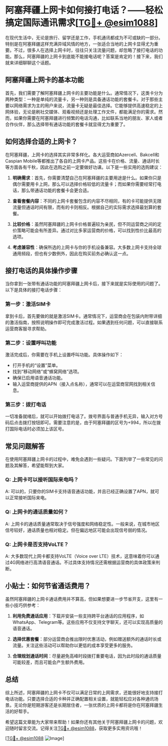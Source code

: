 # 阿塞拜疆上网卡如何接打电话？——轻松搞定国际通讯需求[[TG💪+ @esim1088](https://t.me/s/esim1088)]

在现代生活中，无论是旅行、留学还是工作，手机通讯都成为不可或缺的一部分。特别是在阿塞拜疆这样充满异域风情的地方，一张适合当地的上网卡显得尤为重要。不过，很多人在选择上网卡时，往往只关注流量问题，却忽略了接打电话的功能。那么，阿塞拜疆的上网卡到底能不能接电话呢？答案是肯定的！接下来，我们就来详细聊聊这个话题。

## 阿塞拜疆上网卡的基本功能

首先，我们需要了解阿塞拜疆上网卡的主要功能是什么。通常情况下，这类卡分为两种类型：一种是单纯的流量卡，另一种则是具备通话功能的套餐卡。对于那些主要以网络需求为主的用户来说，流量卡无疑是最佳选择。它能够提供高速稳定的上网体验，无论是刷社交媒体、观看视频还是处理工作文件，都能满足你的需求。然而，如果你需要在阿塞拜疆进行频繁的电话沟通，比如联系当地的朋友、家人或者合作伙伴，那么选择带有通话功能的套餐卡就显得尤为重要了。

## 如何选择合适的上网卡？

在阿塞拜疆，上网卡的选择其实非常多样化。各大运营商如Azercell、Bakcell和Caspian Mobile等都推出了各自的上网卡产品。这些卡在价格、流量、通话时长等方面各有千秋，因此在选购之前一定要做好功课。以下是一些实用的选购建议：

1. **明确需求**：首先，你需要清楚自己在阿塞拜疆的主要用途是什么。如果你只是偶尔需要用卡上网，那么可以选择价格较低的流量卡；而如果你需要经常打电话，那么带通话功能的套餐卡会更合适。
   
2. **查看套餐内容**：不同的上网卡套餐包含的内容不尽相同，有的卡可能提供无限流量但通话时间有限，而有的卡则相反。根据自己的实际需求选择最划算的套餐。

3. **比较价格**：虽然阿塞拜疆的上网卡价格普遍较为亲民，但不同运营商之间的定价策略可能会有所差异。通过对比多家运营商的价格，可以找到性价比最高的选项。

4. **考虑兼容性**：确保所选的上网卡与你的手机设备兼容。大多数上网卡支持全球通用频段，但也有少数例外，因此在购买前务必确认这一点。

## 接打电话的具体操作步骤

当你拿到一张带有通话功能的阿塞拜疆上网卡后，接下来就是实际使用的问题了。以下是具体的接打电话步骤：

### 第一步：激活SIM卡

拿到卡后，首先要做的就是激活SIM卡。通常情况下，运营商会在包装内附带详细的激活指南，按照说明操作即可完成激活过程。如果遇到任何问题，可以直接联系运营商客服寻求帮助。

### 第二步：设置呼叫功能

激活完成后，你需要在手机上设置呼叫功能。具体操作如下：
- 打开手机的“设置”菜单。
- 找到“移动网络”或“蜂窝网络”选项。
- 确保已启用语音通话功能。
- 输入运营商提供的APN（接入点名称），通常可以在运营商官网找到相关信息。

### 第三步：拨打电话

一切准备就绪后，就可以开始拨打电话了。拨号界面与普通手机无异，输入对方号码后点击拨打按钮即可。需要注意的是，由于阿塞拜疆的区号为+994，所以在拨打国际电话时必须加上该区号。

## 常见问题解答

在使用阿塞拜疆上网卡的过程中，难免会遇到一些疑问。下面列举了一些常见的问题及其解答，希望能帮到大家。

### Q: 上网卡可以接听国际来电吗？
A: 可以的，只要你的SIM卡支持语音通话功能，并且已经正确设置了APN，就可以正常接听国际来电。

### Q: 上网卡的通话质量如何？
A: 上网卡的通话质量通常取决于信号强度和网络稳定性。一般来说，在城市地区信号较好，通话质量也相对稳定。但在偏远地区可能会出现信号弱的情况。

### Q: 上网卡是否支持VoLTE？
A: 大多数现代上网卡都支持VoLTE（Voice over LTE）技术，这意味着你可以通过4G网络进行高清语音通话。不过具体支持情况还需根据运营商的具体政策来判断。

## 小贴士：如何节省通话费用？

虽然阿塞拜疆的上网卡通话费用并不算高，但如果想要进一步节省开支，这里有一些小技巧供参考：

1. **利用免费通话应用**：下载并安装一些支持跨平台通话的应用程序，如WhatsApp、Telegram等。这些应用不仅支持文字聊天，还可以实现高质量的语音通话。

2. **选择优惠套餐**：部分运营商会推出限时优惠活动，例如赠送额外的通话时长或流量。关注这些活动可以帮助你以更低的成本享受更多的服务。

3. **合理规划通话时间**：尽量避免高峰时段拨打重要电话，因为此时段的通话质量可能较差，而且可能会产生额外费用。

## 总结

综上所述，阿塞拜疆的上网卡不仅可以满足日常的上网需求，还能很好地支持接打电话功能。只要选择合适的卡种并正确配置相关设置，就能轻松应对各种通讯场景。无论你是短期游客还是长期居住者，一张优质的上网卡都将是你在阿塞拜疆生活的好帮手。

希望这篇文章能为大家带来帮助！如果你还有其他关于阿塞拜疆上网卡的问题，欢迎随时留言交流。记得关注[TG💪+ @esim1088](https://t.me/s/esim1088)，获取更多实用资讯哦！

[[TG💪+ @esim1088](https://t.me/s/esim1088) ![Image](https://i.postimg.cc/4NQfJmqS/Snipaste-2025-05-13-00-14-12.png)]